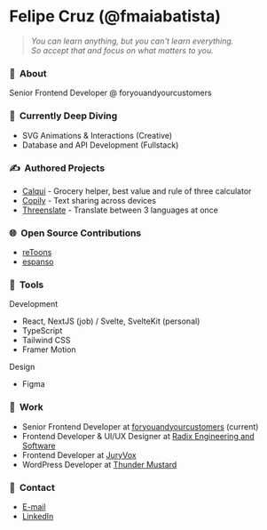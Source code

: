 # Felipe Cruz (@fmaiabatista)

> _You can learn anything, but you can't learn everything.  
> So accept that and focus on what matters to you._

### 👤&nbsp; About

Senior Frontend Developer @ foryouandyourcustomers

### 🤿&nbsp; Currently Deep Diving

- SVG Animations & Interactions (Creative)
- Database and API Development (Fullstack)

### ✍️&nbsp; Authored Projects

- [Calqui](https://calqui.app) - Grocery helper, best value and rule of three calculator
- [Copily](https://copily.app) - Text sharing across devices
- [Threenslate](https://threenslate.app) - Translate between 3 languages at once

### 🌐&nbsp; Open Source Contributions

- [reToons](https://github.com/ZakRabe/gtoons)
- [espanso](https://github.com/federico-terzi/espanso)

### 🔨&nbsp; Tools

Development

- React, NextJS (job) / Svelte, SvelteKit (personal)
- TypeScript
- Tailwind CSS
- Framer Motion

Design

- Figma

### 💼&nbsp; Work

- Senior Frontend Developer at [foryouandyourcustomers](https://www.linkedin.com/company/foryouandyourcustomers-bv/) (current)
- Frontend Developer & UI/UX Designer at [Radix Engineering and Software](https://www.linkedin.com/company/radix-engenharia-e-software/)
- Frontend Developer at [JuryVox](https://www.linkedin.com/company/juryvox/)
- WordPress Developer at [Thunder Mustard](https://www.linkedin.com/company/thunder-mustard/)

### 💬&nbsp; Contact

- [E-mail](mailto:fmaiabatista@gmail.com)
- [LinkedIn](https://www.linkedin.com/in/fmaiabatista/)
